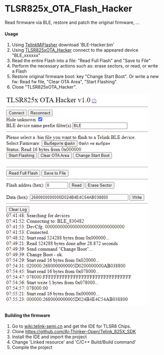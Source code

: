 # TLSR825x_OTA_Flash_Hacker
Read firmware via BLE, restore and patch the original firmware, ... 

#### Usage

1. Using [TelinkMiFlasher](https://pvvx.github.io/ATC_MiThermometer/TelinkMiFlasher.html) download 'BLE-Hacker.bin'
2. Using [TLSR825xOTA_Hacker](https://pvvx.github.io/CGPR1/TLSR825xOTA_Hacker.html) connect to the appeared device "BLE_xxxxxx"
3. Read the entire Flash into a file: "Read Full Flash" and "Save to File"
4. Perform the necessary actions such as: erase sectors, or read, or write a Flash
5. Restore original firmware boot: key "Change Start Boot". Or write a new fw: Read fw file, "Clear OTA Area", "Start Flashing"
6. Close "TLSR825xOTA_Hacker".

![png](https://github.com/pvvx/TLSR825x_OTA_Flash_Hacker/blob/master/work.png)

#### Building the firmware

1. Go to [wiki.telink-semi.cn](http://wiki.telink-semi.cn/wiki/IDE-and-Tools/IDE-for-TLSR8-Chips/) and get the IDE for TLSR8 Chips.
2. Clone https://github.com/Ai-Thinker-Open/Telink_825X_SDK
3. Install the IDE and import the project
4. Change 'Linked resource' and 'C/C++ Build/Build command' 
5. Compile the project

